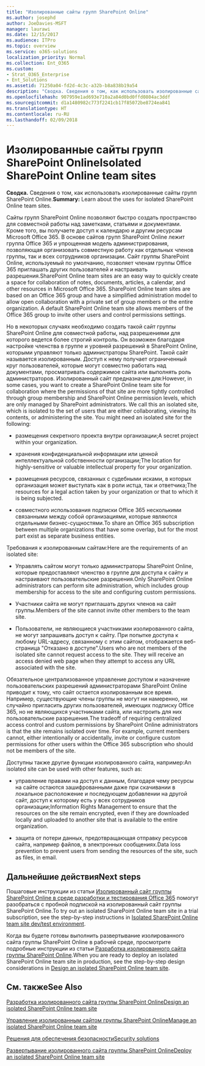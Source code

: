 ```yaml
---
title: "Изолированные сайты групп SharePoint Online"
ms.author: josephd
author: JoeDavies-MSFT
manager: laurawi
ms.date: 12/15/2017
ms.audience: ITPro
ms.topic: overview
ms.service: o365-solutions
localization_priority: Normal
ms.collection: Ent_O365
ms.custom:
- Strat_O365_Enterprise
- Ent_Solutions
ms.assetid: 71250a04-fd2d-4c3c-a32b-b8a838b19a54
description: "Сводка. Сведения о том, как использовать изолированные сайты групп SharePoint Online."
ms.openlocfilehash: 907959e1ad693e710a2a84d0bd0ffd0804ac3ddf
ms.sourcegitcommit: d1a1480982c773f2241cb17f85072be8724ea841
ms.translationtype: HT
ms.contentlocale: ru-RU
ms.lasthandoff: 02/09/2018
---
```

# <a name="isolated-sharepoint-online-team-sites"></a><span data-ttu-id="0272f-103">Изолированные сайты групп SharePoint Online</span><span class="sxs-lookup"><span data-stu-id="0272f-103">Isolated SharePoint Online team sites</span></span>

 <span data-ttu-id="0272f-104">**Сводка.** Сведения о том, как использовать изолированные сайты групп SharePoint Online.</span><span class="sxs-lookup"><span data-stu-id="0272f-104">**Summary:** Learn about the uses for isolated SharePoint Online team sites.</span></span>
  
<span data-ttu-id="0272f-p101">Сайты групп SharePoint Online позволяют быстро создать пространство для совместной работы над заметками, статьями и документами. Кроме того, вы получаете доступ к календарю и другим ресурсам Microsoft Office 365. В основе сайтов групп SharePoint Online лежит группа Office 365 и упрощенная модель администрирования, позволяющая организовать совместную работу как отдельных членов группы, так и всех сотрудников организации. Сайт группы SharePoint Online, используемый по умолчанию, позволяет членам группы Office 365 приглашать других пользователей и настраивать разрешения.</span><span class="sxs-lookup"><span data-stu-id="0272f-p101">SharePoint Online team sites are an easy way to quickly create a space for collaboration of notes, documents, articles, a calendar, and other resources in Microsoft Office 365. SharePoint Online team sites are based on an Office 365 group and have a simplified administration model to allow open collaboration with a private set of group members or the entire organization. A default SharePoint Online team site allows members of the Office 365 group to invite other users and control permissions settings.</span></span>
  
<span data-ttu-id="0272f-p102">Но в некоторых случаях необходимо создать такой сайт группы SharePoint Online для совместной работы, над разрешениями для которого ведется более строгий контроль. Он возможен благодаря настройке членства в группе и уровней разрешений в SharePoint Online, которыми управляют только администраторы SharePoint. Такой сайт называется изолированным. Доступ к нему получает ограниченный круг пользователей, которые могут совместно работать над документами, просматривать содержимое сайта или выполнять роль администраторов. Изолированный сайт предназначен для:</span><span class="sxs-lookup"><span data-stu-id="0272f-p102">However, in some cases, you want to create a SharePoint Online team site for collaboration where the permissions of that site are more tightly controlled through group membership and SharePoint Online permission levels, which are only managed by SharePoint administrators. We call this an isolated site, which is isolated to the set of users that are either collaborating, viewing its contents, or administering the site. You might need an isolated site for the following:</span></span>
  
- <span data-ttu-id="0272f-111">размещения секретного проекта внутри организации;</span><span class="sxs-lookup"><span data-stu-id="0272f-111">A secret project within your organization.</span></span>
    
- <span data-ttu-id="0272f-112">хранения конфиденциальной информации или ценной интеллектуальной собственности организации;</span><span class="sxs-lookup"><span data-stu-id="0272f-112">The location for highly-sensitive or valuable intellectual property for your organization.</span></span>
    
- <span data-ttu-id="0272f-113">размещения ресурсов, связанных с судебными исками, в которых организация может выступать как в роли истца, так и ответчика;</span><span class="sxs-lookup"><span data-stu-id="0272f-113">The resources for a legal action taken by your organization or that to which it is being subjected.</span></span>
    
- <span data-ttu-id="0272f-114">совместного использования подписки Office 365 несколькими связанными между собой организациями, которые являются отдельными бизнес-сущностями.</span><span class="sxs-lookup"><span data-stu-id="0272f-114">To share an Office 365 subscription between multiple organizations that have some overlap, but for the most part exist as separate business entities.</span></span>
    
<span data-ttu-id="0272f-115">Требования к изолированным сайтам:</span><span class="sxs-lookup"><span data-stu-id="0272f-115">Here are the requirements of an isolated site:</span></span>
  
- <span data-ttu-id="0272f-116">Управлять сайтом могут только администраторы SharePoint Online, которые предоставляют членство в группе для доступа к сайту и настраивают пользовательские разрешения.</span><span class="sxs-lookup"><span data-stu-id="0272f-116">Only SharePoint Online administrators can perform site administration, which includes group membership for access to the site and configuring custom permissions.</span></span>
    
- <span data-ttu-id="0272f-117">Участники сайта не могут приглашать других членов на сайт группы.</span><span class="sxs-lookup"><span data-stu-id="0272f-117">Members of the site cannot invite other members to the team site.</span></span>
    
- <span data-ttu-id="0272f-p103">Пользователи, не являющиеся участниками изолированного сайта, не могут запрашивать доступ к сайту. При попытке доступа к любому URL-адресу, связанному с этим сайтом, отображается веб-страница "Отказано в доступе".</span><span class="sxs-lookup"><span data-stu-id="0272f-p103">Users who are not members of the isolated site cannot request access to the site. They will receive an access denied web page when they attempt to access any URL associated with the site.</span></span>
    
<span data-ttu-id="0272f-p104">Обязательное централизованное управление доступом и назначение пользовательских разрешений администраторами SharePoint Online приводит к тому, что сайт остается изолированным все время. Например, существующие члены группы не могут ни намеренно, ни случайно пригласить других пользователей, имеющих подписку Office 365, но не являющихся участниками сайта, или настроить для них пользовательские разрешения.</span><span class="sxs-lookup"><span data-stu-id="0272f-p104">The tradeoff of requiring centralized access control and custom permissions by SharePoint Online administrators is that the site remains isolated over time. For example, current members cannot, either intentionally or accidentally, invite or configure custom permissions for other users within the Office 365 subscription who should not be members of the site.</span></span>
  
<span data-ttu-id="0272f-122">Доступны также другие функции изолированного сайта, например:</span><span class="sxs-lookup"><span data-stu-id="0272f-122">An isolated site can be used with other features, such as:</span></span>
  
- <span data-ttu-id="0272f-123">управление правами на доступ к данным, благодаря чему ресурсы на сайте остаются зашифрованными даже при скачивании в локальное расположение и последующем добавлении на другой сайт, доступ к которому есть у всех сотрудников организации;</span><span class="sxs-lookup"><span data-stu-id="0272f-123">Information Rights Management to ensure that the resources on the site remain encrypted, even if they are downloaded locally and uploaded to another site that is available to the entire organization.</span></span>
    
- <span data-ttu-id="0272f-124">защита от потери данных, предотвращающая отправку ресурсов сайта, например файлов, в электронных сообщениях.</span><span class="sxs-lookup"><span data-stu-id="0272f-124">Data loss prevention to prevent users from sending the resources of the site, such as files, in email.</span></span>
    
## <a name="next-steps"></a><span data-ttu-id="0272f-125">Дальнейшие действия</span><span class="sxs-lookup"><span data-stu-id="0272f-125">Next steps</span></span>

<span data-ttu-id="0272f-126">Пошаговые инструкции из статьи [Изолированный сайт группы SharePoint Online в среде разработки и тестирования Office 365](isolated-sharepoint-online-team-site-dev-test-environment.md) помогут разобраться с пробной подпиской на изолированный сайт группы SharePoint Online.</span><span class="sxs-lookup"><span data-stu-id="0272f-126">To try out an isolated SharePoint Online team site in a trial subscription, see the step-by-step instructions in [Isolated SharePoint Online team site dev/test environment](isolated-sharepoint-online-team-site-dev-test-environment.md).</span></span>
  
<span data-ttu-id="0272f-127">Когда вы будете готовы выполнить развертывание изолированного сайта группы SharePoint Online в рабочей среде, просмотрите подробные инструкции из статьи [Разработка изолированного сайта группы SharePoint Online](design-an-isolated-sharepoint-online-team-site.md).</span><span class="sxs-lookup"><span data-stu-id="0272f-127">When you are ready to deploy an isolated SharePoint Online team site in production, see the step-by-step design considerations in [Design an isolated SharePoint Online team site](design-an-isolated-sharepoint-online-team-site.md).</span></span>
  
## <a name="see-also"></a><span data-ttu-id="0272f-128">См. также</span><span class="sxs-lookup"><span data-stu-id="0272f-128">See Also</span></span>

[<span data-ttu-id="0272f-129">Разработка изолированного сайта группы SharePoint Online</span><span class="sxs-lookup"><span data-stu-id="0272f-129">Design an isolated SharePoint Online team site</span></span>](design-an-isolated-sharepoint-online-team-site.md)
  
[<span data-ttu-id="0272f-130">Управление изолированным сайтом группы SharePoint Online</span><span class="sxs-lookup"><span data-stu-id="0272f-130">Manage an isolated SharePoint Online team site</span></span>](manage-an-isolated-sharepoint-online-team-site.md)
  
[<span data-ttu-id="0272f-131">Решения для обеспечения безопасности</span><span class="sxs-lookup"><span data-stu-id="0272f-131">Security solutions</span></span>](security-solutions.md)

[<span data-ttu-id="0272f-132">Развертывание изолированного сайта группы SharePoint Online</span><span class="sxs-lookup"><span data-stu-id="0272f-132">Deploy an isolated SharePoint Online team site</span></span>](deploy-an-isolated-sharepoint-online-team-site.md)


